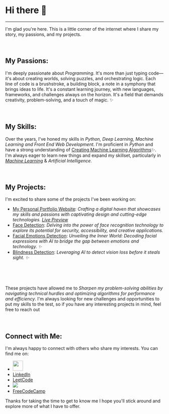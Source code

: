 # Hi there 👋
<hr>
  I'm glad you're here. This is a little corner of the internet where I share my story, my passions, and my projects.

<br>
<br>
<br>

## My Passions:



I'm deeply passionate about *Programming*. It's more than just typing code—it's about creating worlds, solving puzzles, and orchestrating logic. Each line of code is a brushstroke, a building block, a note in a symphony that brings ideas to life. It's a constant learning journey, with new languages, frameworks, and challenges always on the horizon. It's a field that demands creativity, problem-solving, and a touch of magic. ✨
<br>
<br>
<br>

## My Skills:



Over the years, I've honed my skills in *Python, Deep Learning, Machine Learning and Front End Web Development*. I'm proficient in *Python* and have a strong understanding of [Creating Machine Learning Algorithms](https://github.com/gandharvk422/Machine_Learning_A-Z)✨. I'm always eager to learn new things and expand my skillset, particularly in *[Machine Learning](https://github.com/gandharvk422/Machine_Learning_A-Z)* & *Artificial Intelligence*.
<br>
<br>
<br>


## My Projects:



I'm excited to share some of the projects I've been working on:

* [My Personal Portfolio Website](https://github.com/gandharvk422/Portfolio): *Crafting a digital haven that showcases my skills and passions with captivating design and cutting-edge technologies. [Live Preview](https://gandharvk422.github.io)*
* [Face Detection](https://github.com/gandharvk422/Face-Detection): *Delving into the power of face recognition technology to explore its potential for security, accessibility, and creative applications.*
* [Facial Emotions Detection](https://github.com/gandharvk422/Facial_Emotions_Detection): *Unveiling the Inner World: Decoding facial expressions with AI to bridge the gap between emotions and technology. ✨*
* [Blindness Detection](https://github.com/gandharvk422/Blindness_Detection): *Leveraging AI to detect vision loss before it steals sight. ️️✨*
<br>
<br>
<br>


These projects have allowed me to *Sharpen my problem-solving abilities by navigating technical hurdles and optimizing algorithms for performance and efficiency*. I'm always looking for new challenges and opportunities to put my skills to the test, so if you have any interesting projects in mind, feel free to reach out
<br>
<br>
<br>


## Connect with Me:



I'm always happy to connect with others who share my interests. You can find me on:
* <img height="32" width="32" src="https://cdn.jsdelivr.net/npm/simple-icons@v11/icons/[ICON SLUG].svg" />
* [LinkedIn](https://linkedin.com/in/gandharvk422)
* [LeetCode](https://leetcode.com/gandharvk422)
* [<img src="https://raw.githubusercontent.com/simple-icons/simple-icons/b60bf618e82b61b1657d2157e325b2ba4a99f541/icons/codeforces.svg">](https://codeforces.com/profile/gandharvk422)
* [FreeCodeCamp](https://freecodecamp.org/gandharvk422)

Thanks for taking the time to get to know me I hope you'll stick around and explore more of what I have to offer.
